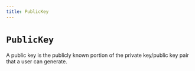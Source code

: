 ```yaml
---
title: PublicKey
---
```


# `PublicKey`

A public key is the publicly known portion of the private key/public key pair that a user can generate.

